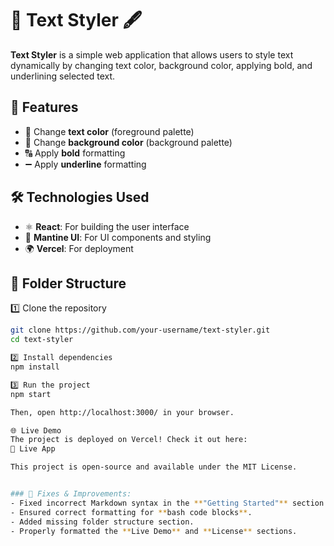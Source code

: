 # 🎨 Text Styler 🖋️

**Text Styler** is a simple web application that allows users to style text dynamically by changing text color, background color, applying bold, and underlining selected text.

## 🚀 Features
- 🎨 Change **text color** (foreground palette)
- 🎨 Change **background color** (background palette)
- 🔠 Apply **bold** formatting
- ➖ Apply **underline** formatting

## 🛠️ Technologies Used
- ⚛️ **React**: For building the user interface  
- 🎨 **Mantine UI**: For UI components and styling  
- 🌍 **Vercel**: For deployment  

## 📂 Folder Structure
1️⃣ Clone the repository
```bash
git clone https://github.com/your-username/text-styler.git
cd text-styler

2️⃣ Install dependencies
npm install

3️⃣ Run the project
npm start

Then, open http://localhost:3000/ in your browser.

🌐 Live Demo
The project is deployed on Vercel! Check it out here:
🔗 Live App

This project is open-source and available under the MIT License.


### 🔹 Fixes & Improvements:
- Fixed incorrect Markdown syntax in the **"Getting Started"** section.
- Ensured correct formatting for **bash code blocks**.
- Added missing folder structure section.
- Properly formatted the **Live Demo** and **License** sections.

